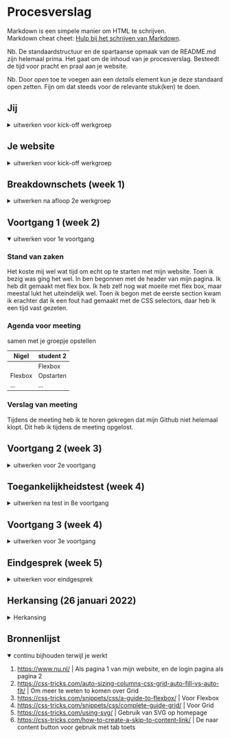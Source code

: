 # Procesverslag
Markdown is een simpele manier om HTML te schrijven.  
Markdown cheat cheet: [Hulp bij het schrijven van Markdown](https://github.com/adam-p/markdown-here/wiki/Markdown-Cheatsheet).

Nb. De standaardstructuur en de spartaanse opmaak van de README.md zijn helemaal prima. Het gaat om de inhoud van je procesverslag. Besteedt de tijd voor pracht en praal aan je website.

Nb. Door *open* toe te voegen aan een *details* element kun je deze standaard open zetten. Fijn om dat steeds voor de relevante stuk(ken) te doen.





## Jij

<details>
<summary>uitwerken voor kick-off werkgroep</summary>

### Auteur:
Nigel Fijnheer

#### Je startniveau:
Rood

#### Je focus:
Responsive
 
</details>





## Je website

<details>
<summary>uitwerken voor kick-off werkgroep</summary>

### Je opdracht:
https://www.nu.nl/

#### Screenshot(s) van de eerste pagina (small screen): 
Algemeen

<img src="images/screenone.png" width="375px" alt="Hoofd pagina">

#### Screenshot(s) van de tweede pagina (small screen):
Login pagina 

<img src="images/screentwo.png" width="375px" alt="Login">
 
</details>



## Breakdownschets (week 1)

<details>
<summary>uitwerken na afloop 2e werkgroep</summary>

### de hele pagina: 
<img src="images/Schets.png" width="375px" alt="breakdown van de hele pagina">

### Dynamisch deel (Menu): 
<img src="images/Schetdynamisch.png" width="375px" alt="breakdown een dynamisch deel">

</details>





## Voortgang 1 (week 2)

<details open>
<summary>uitwerken voor 1e voortgang</summary>

### Stand van zaken
Het koste mij wel wat tijd om echt op te starten met mijn website. Toen ik bezig was ging het wel. In ben begonnen met de header van mijn pagina. Ik heb dit gemaakt met flex box. Ik heb zelf nog wat moeite met flex box, maar meestal lukt het uiteindelijk wel. Toen ik begon met de eerste section kwam ik erachter dat ik een fout had gemaakt met de CSS selectors, daar heb ik een tijd vast gezeten.


### Agenda voor meeting
samen met je groepje opstellen

| Nigel          | student 2          |
| ---            | ---                |
|                | Flexbox            | 
| Flexbox        | Opstarten          | 
| ...            | ...                | 


### Verslag van meeting

Tijdens de meeting heb ik te horen gekregen dat mijn Github niet helemaal klopt. Dit heb ik tijdens de meeting opgelost.

</details>





## Voortgang 2 (week 3)

<details>
<summary>uitwerken voor 2e voortgang</summary>

### Stand van zaken
Week 3 heb ik heel wat voortgang gemaakt meet mijn website. Het is me gelukt om de hele basis van de website in elkaar te zetten. Ik weet alleen niet zo goed wat de volgende stap is, dat is wat ik wil bespreken in de meeting. Veel van mijn website heb ik gemaakt met grid met een combinatie van flexbox.


<img src="images/voortgang1.png" width="375px" alt="Flex in combinatie met grid">


Alle verschillende articles heb ik naast elkaar gezet met grid, en alles wat daar in zit heb ik opgelost met flexbox.

Ook waar ik even op vast liep was mijn menu. Dit is een dropdown menu die onder de header valt. Ik wou dit oplossen met z-index, maar dit werkte niet. Wat er mis was is dat er geen position op de header zat, daarom werkte het niet.


### Agenda voor meeting
samen met je groepje opstellen


### Verslag van meeting
Ik had zelf geen vragen tijdens de meeting. Ik heb mijn voortgang besproken en kan weer verder met mijn opdracht. Ook de rest van mijn groepje hadden geen specifieke vragen.

</details>





## Toegankelijkheidstest (week 4)

<details>
<summary>uitwerken na test in 8e voortgang</summary>

### Bevindingen
Lijst met je bevindingen die in de test naar voren kwamen:

#### Gebruik van toetsenbord met screenreader

Je kan met de tab toets door de hele website heen scrollen. De linkes worden uitgelezen opgelzen met de screenreader. Je kan met de meer knop het dropdown menu openen, maar het is lastig om terug naar de menu knop te gaan om dit menu weer te sluiten. Ook elke keer als hij over een artiekel heen gaat wordt dit genoemd.


Een mogelijkheid om met een toets het menu te sluiten, of om terug te komen naar de knop om het te sluiten.

<img src="images/testenafb2.png" width="375px" alt="testen met menu">

<img src="images/testenafb1.png" width="375px" alt="testen met menu">

#### Naivgeren met toetsenbord
Er is geen mogelijkheid om terug te gaan naar het menu van de pagina. Als je dus met je tab toets verder gaat naar de artiekelen moet je de hele pagina door of terug om bij het menu te komen, of de pagina refreshen.

Een manier hoe je gelijk weer terug kan naar het menu met de druk van een knop.


#### Testen met verschillende brillen 
Eerst heb ik getest met een bril die de kleuren aanpast. Het contrast word soms minder, maar alles is nog leesbaar.

<img src="images/testenafb3.jpg" width="375px" alt="testen met menu">


Met de bril die je zicht verminderd is nog steeds alles te zien, het is wel minder scherp.

Met de bril die alles minder scherp maakt is eigenlijk niks meer te zien van de website, ook als de letters groter worden, of als het contrast veranderd. Op dit moment kan je beter de screen reader gebruiken.


#### Testen met elektrische simulator
Bij het gebruiken van de simulator is het lastig om op kleine linkjes te klikken. Ook het gebruiken van het toetsenbord is lastig.

De menu knoppen zouden misschien iets groter kunnen.

#### Conclusie

Over het algemeen is de site redelijk toegankelijk. Het gebruik van de screenreader is werkt en ook is de website erg goed te bedienen met de tab toets. Omdat je nog door het hele menu heen gaat is het misschien een oplossing om een knop toe te voegen met :focus die je gelijk naar de content brengt. Omdat het zwarte tekst op een witte achtergrond is werkt dit erg goed met verschillende brillen. Hier wil ik niks aan veranderen.

</details>





## Voortgang 3 (week 4)

<details>
<summary>uitwerken voor 3e voortgang</summary>

### Stand van zaken
Deze week heb ik veel gewerkt aan de content van de pagina. Ik had eerst alleen maar placeholder images en tekst. Dit heb ik vervangen door echte content. Ik dacht dat dit nog wel wat voor problemen zou zorgen. Dat bijvoorbeelden dingen naar onder werden gezet, maar dit gebeurde gelukkig niet. Verder heb ik de toegankelijkstest gedaan en ervoor gezorgt dat eigenlijk alles van de pagina is te bedienen met de tab toets.


### Agenda voor meeting
samen met je groepje opstellen

| Nigel          |
| ---            | 
| bediening met  |
| tab toets      |
|                | 
|                | 


### Verslag van meeting
Ik heb te horen gekregen dat ik moet gaan kijken naar :focus-within om het probleem met de tab toets op te lossen.

</details>





## Eindgesprek (week 5)

<details>
<summary>uitwerken voor eindgesprek</summary>

### Stand van zaken
Het maken van NU.nl was eigenlijk erg goed te doen. Ik heb veel gebruik gemaakt van de display flex en grid om dit voor elkaar te krijgen. Ik heb ervoor gekozen om mijn website responsive te maken, dit is wel redelijk gelukt. Ik heb alleen geen gebruik gemaakt van media query's om dit te doen. Verder had ik mezelf wel iets meer kunnen uitdagen, want ik had er niet heel veel moeite mee. 

### Screenshot(s)

hier screenshot(s) van je eindresultaat


<img src="images/resultaat1.png" width="375px" alt="Eindresultaat">

<img src="images/resultaat2.png" width="375px" alt="Eindresultaat">

<img src="images/resultaat3.png" width="375px" alt="Eindresultaat">

<img src="images/resultaat4.png" width="375px" alt="Eindresultaat">

<img src="images/resultaat5.png" width="375px" alt="Eindresultaat">

<img src="images/resultaat6.png" width="375px" alt="Eindresultaat">

### Conclusie
Tijdens het eindgesprek kreeg ik te horen dat mijn website nog niet voldoende is. Ik zou de website responsive maken, maar dit was nog niet helemaal gedaan zoals verwacht werd. Ook de content kan wel wat meer, want alles lijkt op elkaar. Het zijn allemaal plaatjes met een stukje tekst erbij. 

Om dit nu te verbeteren wil ik alle puntjes aanpakken. Ik ga meer verschillende content toeveogen en de site beter responsive maken.
</details>

## Herkansing (26 januari 2022)

<details>
<summary>Herkansing</summary>

## Herkansing
Om met mijn herkansing te beginnen heb ik eerst nog eens gekeken naar wat ik gemaakt heb. Ik heb de content die ik heb beter responsive gemaakt en als het groter word dan 900 pixels komt dit nu in 2 kolommen te staan. Dit maakt de pagina beter responsive en nu veranderd de layout ook echt van de pagina. Dit heb ik gedaan met gebruik van media query's en css grid.

<img src="images/columnsp.png" width="375px" alt="Responsive">

### Terug kijken naar toegankelijkheid
Daarna heb ik nog eens goed gekeken naar de toegankelijksheidsonderzoek. Ik heb het niet kunnen oplossen dat het menu goed werkt met de tab toets. Inplaats daar van heb ik een knop toegevoegd die alleen te zien is als je de website gebruikt met de tab toets. Deze laat je gelijk naar de content gaan.

<img src="images/contentknop.png" width="375px" alt="Content knop">

Vervolgens heb ik ook nog een dark mode toegevoegd aan de pagina.

### Meer content
Om meer content toe te voegen heb ik nog eens naar de nu pagina gekeken om te kijken wat ik nog allemaal kan toevoegen. Ik ben begonnen met een klein stukje die het weer laat zien. Het plaatje heb ik gedaan met SVG. De pagina van nu had nog wel meer verschillende plaatjes als SVG, maar ik wou deze niet allemaal kopiëren omdat ik niet precies wist hoe deze in elkaar zaten. Ik heb gebruik gemaakt van de SVG zodat dit ook werkt met light en dark mode.

<img src="images/widgets.png" width="375px" alt="widgets">

Vervolgens heb ik een FAQ stukje gemaakt. Dit stond zelf niet op de nu pagina, maar ik wou een keer gebruik maken van de details en summary elements. De vragen en antwoord heb ik wel van de nu pagina.

<img src="images/faqcontent.png" width="375px" alt="FAQ">

Ook heb ik nog gebruik gemaakt van de :invalid selector op de login pagina om aan te geven als een email niet klopt. Ik wou hier graag ook nog tekst aan toevoegen, maar dat is helaas niet gelukt. Als laatst heb ik nog meer hovers en animaties toegevoegd om het visueel nog wat beter te maken.


### Screenshot(s)

Screenshots eindresultaat na herkansing.


<img src="images/resultaat7.png" width="375px" alt="Eindresultaat">

<img src="images/resultaat8.png" width="375px" alt="Eindresultaat">

<img src="images/resultaat9.png" width="375px" alt="Eindresultaat">

<img src="images/resultaat10.png" width="375px" alt="Eindresultaat">

<img src="images/resultaat11.png" width="375px" alt="Eindresultaat">

<img src="images/resultaat12.png" width="375px" alt="Eindresultaat">

</details>




## Bronnenlijst

<details open>
<summary>continu bijhouden terwijl je werkt</summary>

1. https://www.nu.nl/     | Als pagina 1 van mijn website, en de login pagina als pagina 2
2.  https://css-tricks.com/auto-sizing-columns-css-grid-auto-fill-vs-auto-fit/  | Om meer te weten to komen over Grid
3. https://css-tricks.com/snippets/css/a-guide-to-flexbox/   | Voor Flexbox
4. https://css-tricks.com/snippets/css/complete-guide-grid/   | Voor Grid
5. https://css-tricks.com/using-svg/      | Gebruik van SVG op homepage
6. https://css-tricks.com/how-to-create-a-skip-to-content-link/   | De naar content button voor gebruik met tab toets
</details>